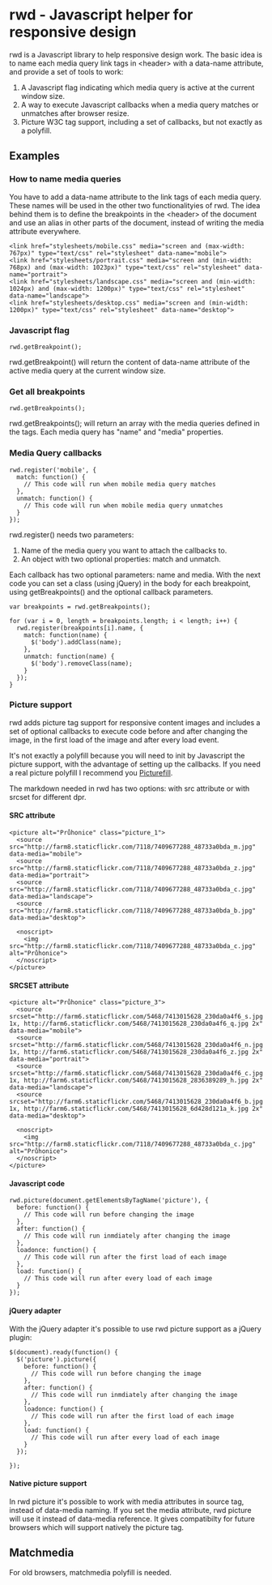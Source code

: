 # rwd - Javascript helper for responsive design

rwd is a Javascript library to help responsive design work. The basic idea is to name each media query link tags in &lt;header&gt; with a data-name attribute, and provide a set of tools to work:

1. A Javascript flag indicating which media query is active at the current window size.
2. A way to execute Javascript callbacks when a media query matches or unmatches after browser resize.
3. Picture W3C tag support, including a set of callbacks, but not exactly as a polyfill.

## Examples

### How to name media queries

You have to add a data-name attribute to the link tags of each media query. These names will be used in the other two functionalityies of rwd. The idea behind them is to define the breakpoints in the &lt;header&gt; of the document and use an alias in other parts of the document, instead of writing the media attribute everywhere.

    <link href="stylesheets/mobile.css" media="screen and (max-width: 767px)" type="text/css" rel="stylesheet" data-name="mobile">
    <link href="stylesheets/portrait.css" media="screen and (min-width: 768px) and (max-width: 1023px)" type="text/css" rel="stylesheet" data-name="portrait">
    <link href="stylesheets/landscape.css" media="screen and (min-width: 1024px) and (max-width: 1200px)" type="text/css" rel="stylesheet" data-name="landscape">
    <link href="stylesheets/desktop.css" media="screen and (min-width: 1200px)" type="text/css" rel="stylesheet" data-name="desktop">

### Javascript flag

    rwd.getBreakpoint();

rwd.getBreakpoint() will return the content of data-name attribute of the active media query at the current window size.

### Get all breakpoints

    rwd.getBreakpoints();

rwd.getBreakpoints(); will return an array with the media queries defined in the <link> tags. Each media query has "name" and "media" properties.

### Media Query callbacks

    rwd.register('mobile', {
      match: function() {
        // This code will run when mobile media query matches
      },
      unmatch: function() {
        // This code will run when mobile media query unmatches
      }
    });

rwd.register() needs two parameters:

1. Name of the media query you want to attach the callbacks to.
2. An object with two optional properties: match and unmatch.

Each callback has two optional parameters: name and media. With the next code you can set a class (using jQuery) in the body for each breakpoint, using getBreakpoints() and the optional callback parameters.

    var breakpoints = rwd.getBreakpoints();

    for (var i = 0, length = breakpoints.length; i < length; i++) {
      rwd.register(breakpoints[i].name, {
        match: function(name) {
          $('body').addClass(name);
        },
        unmatch: function(name) {
          $('body').removeClass(name);
        }
      });
    }

### Picture support

rwd adds picture tag support for responsive content images and includes a set of optional callbacks to execute code before and after changing the image, in the first load of the image and after every load event.

It's not exactly a polyfill because you will need to init by Javascript the picture support, with the advantage of setting up the callbacks. If you need a real picture polyfill I recommend you <a href="https://github.com/scottjehl/picturefill">Picturefill</a>.

The markdown needed in rwd has two options: with src attribute or with srcset for different dpr.

#### SRC attribute

    <picture alt="Průhonice" class="picture_1">
      <source src="http://farm8.staticflickr.com/7118/7409677288_48733a0bda_m.jpg" data-media="mobile">
      <source src="http://farm8.staticflickr.com/7118/7409677288_48733a0bda_z.jpg" data-media="portrait">
      <source src="http://farm8.staticflickr.com/7118/7409677288_48733a0bda_c.jpg" data-media="landscape">
      <source src="http://farm8.staticflickr.com/7118/7409677288_48733a0bda_b.jpg" data-media="desktop">

      <noscript>
        <img src="http://farm8.staticflickr.com/7118/7409677288_48733a0bda_c.jpg" alt="Průhonice">
      </noscript>
    </picture>

#### SRCSET attribute

    <picture alt="Průhonice" class="picture_3">
      <source srcset="http://farm6.staticflickr.com/5468/7413015628_230da0a4f6_s.jpg 1x, http://farm6.staticflickr.com/5468/7413015628_230da0a4f6_q.jpg 2x" data-media="mobile">
      <source srcset="http://farm6.staticflickr.com/5468/7413015628_230da0a4f6_n.jpg 1x, http://farm6.staticflickr.com/5468/7413015628_230da0a4f6_z.jpg 2x" data-media="portrait">
      <source srcset="http://farm6.staticflickr.com/5468/7413015628_230da0a4f6_c.jpg 1x, http://farm6.staticflickr.com/5468/7413015628_2836389289_h.jpg 2x" data-media="landscape">
      <source srcset="http://farm6.staticflickr.com/5468/7413015628_230da0a4f6_b.jpg 1x, http://farm6.staticflickr.com/5468/7413015628_6d428d121a_k.jpg 2x" data-media="desktop">

      <noscript>
        <img src="http://farm8.staticflickr.com/7118/7409677288_48733a0bda_c.jpg" alt="Průhonice">
      </noscript>
    </picture>

#### Javascript code

    rwd.picture(document.getElementsByTagName('picture'), {
      before: function() {
        // This code will run before changing the image
      },
      after: function() {
        // This code will run inmdiately after changing the image
      },
      loadonce: function() {
        // This code will run after the first load of each image
      },
      load: function() {
        // This code will run after every load of each image
      }
    });

#### jQuery adapter

With the jQuery adapter it's possible to use rwd picture support as a jQuery plugin:

    $(document).ready(function() {
      $('picture').picture({
        before: function() {
          // This code will run before changing the image
        },
        after: function() {
          // This code will run inmdiately after changing the image
        },
        loadonce: function() {
          // This code will run after the first load of each image
        },
        load: function() {
          // This code will run after every load of each image
        }
      });

    });

#### Native picture support

In rwd picture it's possible to work with media attributes in source tag, instead of data-media naming. If you set the media attribute, rwd picture will use it instead of data-media reference. It gives compatibilty for future browsers which will support natively the picture tag.

## Matchmedia

For old browsers, matchmedia polyfill is needed.